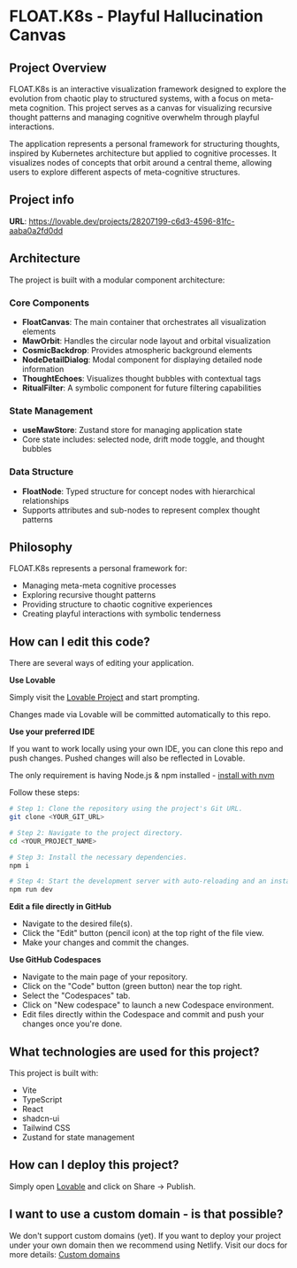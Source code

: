 
# FLOAT.K8s - Playful Hallucination Canvas

## Project Overview

FLOAT.K8s is an interactive visualization framework designed to explore the evolution from chaotic play to structured systems, with a focus on meta-meta cognition. This project serves as a canvas for visualizing recursive thought patterns and managing cognitive overwhelm through playful interactions.

The application represents a personal framework for structuring thoughts, inspired by Kubernetes architecture but applied to cognitive processes. It visualizes nodes of concepts that orbit around a central theme, allowing users to explore different aspects of meta-cognitive structures.

## Project info

**URL**: https://lovable.dev/projects/28207199-c6d3-4596-81fc-aaba0a2fd0dd

## Architecture

The project is built with a modular component architecture:

### Core Components

- **FloatCanvas**: The main container that orchestrates all visualization elements
- **MawOrbit**: Handles the circular node layout and orbital visualization
- **CosmicBackdrop**: Provides atmospheric background elements
- **NodeDetailDialog**: Modal component for displaying detailed node information
- **ThoughtEchoes**: Visualizes thought bubbles with contextual tags
- **RitualFilter**: A symbolic component for future filtering capabilities

### State Management

- **useMawStore**: Zustand store for managing application state
- Core state includes: selected node, drift mode toggle, and thought bubbles

### Data Structure

- **FloatNode**: Typed structure for concept nodes with hierarchical relationships
- Supports attributes and sub-nodes to represent complex thought patterns

## Philosophy

FLOAT.K8s represents a personal framework for:
- Managing meta-meta cognitive processes
- Exploring recursive thought patterns
- Providing structure to chaotic cognitive experiences
- Creating playful interactions with symbolic tenderness

## How can I edit this code?

There are several ways of editing your application.

**Use Lovable**

Simply visit the [Lovable Project](https://lovable.dev/projects/28207199-c6d3-4596-81fc-aaba0a2fd0dd) and start prompting.

Changes made via Lovable will be committed automatically to this repo.

**Use your preferred IDE**

If you want to work locally using your own IDE, you can clone this repo and push changes. Pushed changes will also be reflected in Lovable.

The only requirement is having Node.js & npm installed - [install with nvm](https://github.com/nvm-sh/nvm#installing-and-updating)

Follow these steps:

```sh
# Step 1: Clone the repository using the project's Git URL.
git clone <YOUR_GIT_URL>

# Step 2: Navigate to the project directory.
cd <YOUR_PROJECT_NAME>

# Step 3: Install the necessary dependencies.
npm i

# Step 4: Start the development server with auto-reloading and an instant preview.
npm run dev
```

**Edit a file directly in GitHub**

- Navigate to the desired file(s).
- Click the "Edit" button (pencil icon) at the top right of the file view.
- Make your changes and commit the changes.

**Use GitHub Codespaces**

- Navigate to the main page of your repository.
- Click on the "Code" button (green button) near the top right.
- Select the "Codespaces" tab.
- Click on "New codespace" to launch a new Codespace environment.
- Edit files directly within the Codespace and commit and push your changes once you're done.

## What technologies are used for this project?

This project is built with:

- Vite
- TypeScript
- React
- shadcn-ui
- Tailwind CSS
- Zustand for state management

## How can I deploy this project?

Simply open [Lovable](https://lovable.dev/projects/28207199-c6d3-4596-81fc-aaba0a2fd0dd) and click on Share -> Publish.

## I want to use a custom domain - is that possible?

We don't support custom domains (yet). If you want to deploy your project under your own domain then we recommend using Netlify. Visit our docs for more details: [Custom domains](https://docs.lovable.dev/tips-tricks/custom-domain/)

